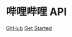 # 哔哩哔哩 API

[GitHub](https://github.com/xlz122/bilibili-api)
[Get Started](#bilibili-api)

<!-- ![color](#ffffff) -->
